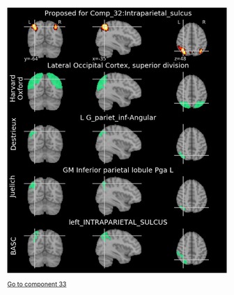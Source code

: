 ![32](preliminary/32.jpg "Component 32")

[Go to component 33](https://parietal-inria.github.io/MODL_atlas/64/33 "Component 33")
